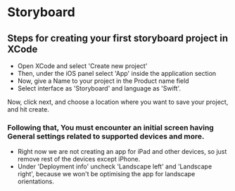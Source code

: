 
# Storyboard

## Steps for creating your first storyboard project in XCode

  * Open XCode and select 'Create new project'
  * Then, under the iOS panel select 'App' inside the application section
  * Now, give a Name to your project in the Product name field
  * Select interface as 'Storyboard' and language as 'Swift'.

  Now, click next, and choose a location where you want to save your project, and hit create.


### Following that, You must encounter an initial screen having General settings related to supported devices and more.

   * Right now we are not creating an app for iPad and other devices, so just remove rest of the devices except iPhone.
   * Under 'Deployment info' uncheck 'Landscape left' and 'Landscape right', because we won't be optimising the app for landscape orientations.
    
